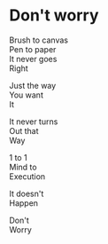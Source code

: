 # Don't worry
Brush to canvas  
Pen to paper  
It never goes  
Right

Just the way  
You want  
It

It never turns  
Out that  
Way

1 to 1  
Mind to  
Execution

It doesn't  
Happen

Don't  
Worry